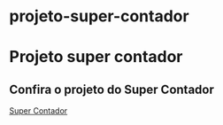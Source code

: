 # projeto-super-contador
 <h1>Projeto super contador</h1>
 <h2>Confira o projeto do Super Contador</h2>
 <a href="https://renansilsan.github.io/projeto-super-contador/">Super Contador</a>
 
